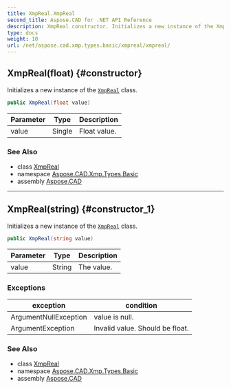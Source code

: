```yaml
---
title: XmpReal.XmpReal
second_title: Aspose.CAD for .NET API Reference
description: XmpReal constructor. Initializes a new instance of the XmpReal class
type: docs
weight: 10
url: /net/aspose.cad.xmp.types.basic/xmpreal/xmpreal/
---
```

## XmpReal(float) {#constructor}

Initializes a new instance of the [`XmpReal`](../) class.

```csharp
public XmpReal(float value)
```

| Parameter | Type | Description |
| --- | --- | --- |
| value | Single | Float value. |

### See Also

* class [XmpReal](../)
* namespace [Aspose.CAD.Xmp.Types.Basic](../../xmpreal/)
* assembly [Aspose.CAD](../../../)

---

## XmpReal(string) {#constructor_1}

Initializes a new instance of the [`XmpReal`](../) class.

```csharp
public XmpReal(string value)
```

| Parameter | Type | Description |
| --- | --- | --- |
| value | String | The value. |

### Exceptions

| exception | condition |
| --- | --- |
| ArgumentNullException | value is null. |
| ArgumentException | Invalid value. Should be float. |

### See Also

* class [XmpReal](../)
* namespace [Aspose.CAD.Xmp.Types.Basic](../../xmpreal/)
* assembly [Aspose.CAD](../../../)


